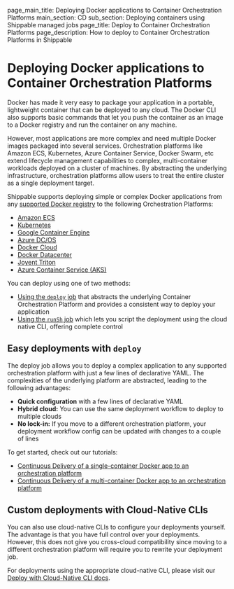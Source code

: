 page_main_title: Deploying Docker applications to Container Orchestration Platforms
main_section: CD
sub_section: Deploying containers using Shippable managed jobs
page_title: Deploy to Container Orchestration Platforms
page_description: How to deploy to Container Orchestration Platforms in Shippable

# Deploying Docker applications to Container Orchestration Platforms

Docker has made it very easy to package your application in a portable, lightweight container that can be deployed to any cloud. The Docker CLI also supports basic commands that let you push the container as an image to a Docker registry and run the container on any machine.

However, most applications are more complex and need multiple Docker images packaged into several services. Orchestration platforms like Amazon ECS, Kubernetes, Azure Container Service, Docker Swarm, etc extend lifecycle management capabilities to complex, multi-container workloads deployed on a cluster of machines. By abstracting the underlying infrastructure, orchestration platforms allow users to treat the entire cluster as a single deployment target.  

Shippable supports deploying simple or complex Docker applications from any [supported Docker registry](/platform/integration/overview/#supported-docker-registry-integrations) to the following Orchestration Platforms:

- [Amazon ECS](https://aws.amazon.com/ecs/)
- [Kubernetes](https://kubernetes.io/)
- [Google Container Engine](https://cloud.google.com/container-engine/)
- [Azure DC/OS](https://docs.microsoft.com/en-us/azure/container-service/dcos-swarm/container-service-mesos-marathon-ui)
- [Docker Cloud](https://cloud.docker.com/)
- [Docker Datacenter](https://www.docker.com/enterprise-edition)
- [Joyent Triton](https://www.joyent.com/triton/compute)
- [Azure Container Service (AKS)](https://azure.microsoft.com/en-us/services/container-service/)

You can deploy using one of two methods:

* [Using the `deploy` job](#easy-deploy) that abstracts the underlying Container Orchestration Platform and provides a consistent way to deploy your application
* [Using the `runSh` job](#custom-deploy) which lets you script the deployment using the cloud native CLI, offering complete control

<a name="easy-deploy"></a>
## Easy deployments with `deploy`

The deploy job allows you to deploy a complex application to any supported orchestration platform with just a few lines of declarative YAML. The complexities of the underlying platform are abstracted, leading to the following advantages:

* **Quick configuration** with a few lines of declarative YAML
* **Hybrid cloud:** You can use the same deployment workflow to deploy to multiple clouds
* **No lock-in:** If you move to a different orchestration platform, your deployment workflow config can be updated with changes to a couple of lines

To get started, check out our tutorials:

- [Continuous Delivery of a single-container Docker app to an orchestration platform](/deploy/continuous-delivery-single-container-docker-application/)
- [Continuous Delivery of a multi-container Docker app to an orchestration platform](/deploy/continuous-delivery-multi-container-docker-application/)

<a name="custom-deploy"></a>
## Custom deployments with Cloud-Native CLIs

You can also use cloud-native CLIs to configure your deployments yourself. The advantage is that you have full control over your deployments. However, this does not give you cross-cloud compatibility since moving to a different orchestration platform will require you to rewrite your deployment job.

For deployments using the appropriate cloud-native CLI, please visit our [Deploy with Cloud-Native CLI docs](/deploy/deploy-cloud-native-overview/).
